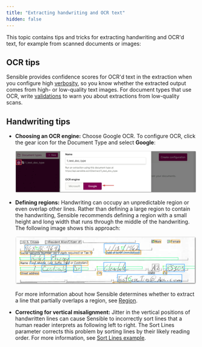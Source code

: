 ```yaml
---
title: "Extracting handwriting and OCR text"
hidden: false
---
```


This topic contains tips and tricks for extracting handwriting and OCR'd text, for example from scanned documents or images:

OCR tips
---

Sensible provides confidence scores for OCR'd text in the extraction when you configure high [verbosity](doc:verbosity), so you know whether the extracted output comes from high- or low-quality text images. For document types  that use OCR, write [validations](doc:validate-extractions) to warn you about extractions from low-quality scans.




Handwriting tips
---



- **Choosing an OCR engine:** Choose Google OCR. To configure OCR, click the gear icon for the Document Type and select **Google**: 

  ![Click to enlarge](https://raw.githubusercontent.com/sensible-hq/sensible-docs/main/readme-sync/assets/v0/images/final/merge_lines_ocr_1.png)

  

- **Defining regions:** Handwriting can occupy an unpredictable region or even overlap other lines. Rather than defining a large region to contain the handwriting, Sensible recommends defining a region with a small height and long width that runs through the middle of the handwriting. The following image shows this approach: 

  ![Click to enlarge](https://raw.githubusercontent.com/sensible-hq/sensible-docs/main/readme-sync/assets/v0/images/final/handwriting_1.png) 

  For more information about how Sensible determines whether to extract a line that partially overlaps a region, see [Region](doc:region).

- **Correcting for vertical misalignment:** Jitter in the vertical positions of handwritten lines can cause Sensible to incorrectly sort lines that a human reader interprets as following left to right. The Sort Lines parameter corrects this problem by sorting lines by their likely reading order. For more information, see [Sort Lines example](doc:method#sort-line-example).







